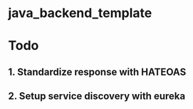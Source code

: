 # java_backend_template

# Todo

## 1. Standardize response with HATEOAS

## 2. Setup service discovery with eureka
